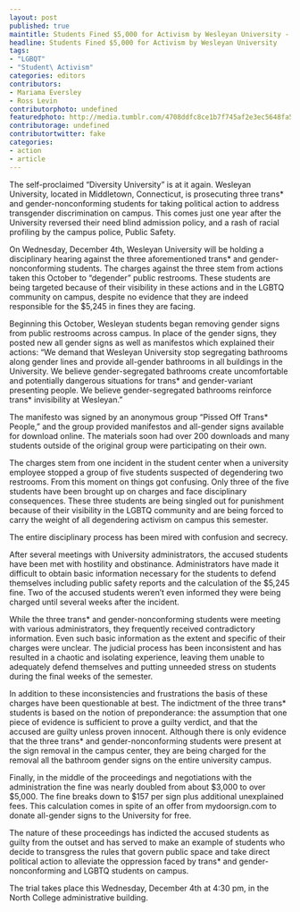 ```yaml
---
layout: post
published: true
maintitle: Students Fined $5,000 for Activism by Wesleyan University - {young}ist
headline: Students Fined $5,000 for Activism by Wesleyan University
tags:
- "LGBQT"
- "Student\ Activism"
categories: editors
contributors:
- Mariama Eversley 
- Ross Levin
contributorphoto: undefined
featuredphoto: http://media.tumblr.com/4708ddfc8ce1b7f745af2e3ec5648fa5/tumblr_inline_mx9a71RyHK1rkj9dw.jpg
contributorage: undefined
contributortwitter: fake
categories:
- action
- article
---
```


The self-proclaimed “Diversity University” is at it again.  Wesleyan University, located in Middletown, Connecticut, is prosecuting three trans* and gender-nonconforming students for taking political action to address transgender discrimination on campus.  This comes just one year after the University reversed their need blind admission policy, and a rash of racial profiling by the campus police, Public Safety.  

On Wednesday, December 4th, Wesleyan University will be holding a disciplinary hearing against the three aforementioned trans* and gender-nonconforming students.  The charges against the three stem from actions taken this October to “degender” public restrooms.  These students are being targeted because of their visibility in these actions and in the LGBTQ community on campus, despite no evidence that they are indeed responsible for the $5,245 in fines they are facing.

Beginning this October, Wesleyan students began removing gender signs from public restrooms across campus. In place of the gender signs, they posted new all gender signs as well as manifestos which explained their actions: “We demand that Wesleyan University stop segregating bathrooms along gender lines and provide all-gender bathrooms in all buildings in the University. We believe gender-segregated bathrooms create uncomfortable and potentially dangerous situations for trans* and gender-variant presenting people. We believe gender-segregated bathrooms reinforce trans* invisibility at Wesleyan.”

The manifesto was signed by an anonymous group “Pissed Off Trans* People,” and the group provided manifestos and all-gender signs available for download online.  The materials soon had over 200 downloads and many students outside of the original group were participating on their own.

The charges stem from one incident in the student center when a university employee stopped a group of five students suspected of degendering two restrooms. From this moment on things got confusing. Only three of the five students have been brought up on charges and face disciplinary consequences. These three students are being singled out for punishment because of their visibility in the LGBTQ community and are being forced to carry the weight of all degendering activism on campus this semester.  

The entire disciplinary process has been mired with confusion and secrecy.

After several meetings with University administrators, the accused students have been met with hostility and obstinance. Administrators have made it difficult to obtain basic information necessary for the students to defend themselves including public safety reports and the calculation of the $5,245 fine. Two of the accused students weren’t even informed they were being charged until several weeks after the incident.

While the three trans* and gender-nonconforming students were meeting with various administrators, they frequently received contradictory information. Even such basic information as the extent and specific of their charges were unclear. The judicial process has been inconsistent and has resulted in a chaotic and isolating experience, leaving them unable to adequately defend themselves and putting unneeded stress on students during the final weeks of the semester.

In addition to these inconsistencies and frustrations the basis of these charges have been questionable at best. The indictment of the three trans* students is based on the notion of preponderance: the assumption that one piece of evidence is sufficient to prove a guilty verdict, and that the accused are guilty unless proven innocent. Although there is only evidence that the three trans* and gender-nonconforming students were present at the sign removal in the campus center, they are being charged for the removal all the bathroom gender signs on the entire university campus.

Finally, in the middle of the proceedings and negotiations with the administration the fine was nearly doubled from about $3,000 to over $5,000. The fine breaks down to $157 per sign plus additional unexplained fees. This calculation comes in spite of an offer from mydoorsign.com to donate all-gender signs to the University for free.

The nature of these proceedings has indicted the accused students as guilty from the outset and has served to make an example of students who decide to transgress the rules that govern public space and take direct political action to alleviate the oppression faced by trans* and gender-nonconforming and LGBTQ students on campus.

The trial takes place this Wednesday, December 4th at 4:30 pm, in the North College administrative building.
